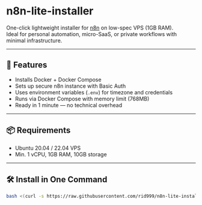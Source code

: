 # n8n-lite-installer

One-click lightweight installer for [n8n](https://n8n.io) on low-spec VPS (1GB RAM).  
Ideal for personal automation, micro-SaaS, or private workflows with minimal infrastructure.

---

## 🚀 Features

- Installs Docker + Docker Compose  
- Sets up secure n8n instance with Basic Auth  
- Uses environment variables (`.env`) for timezone and credentials  
- Runs via Docker Compose with memory limit (768MB)  
- Ready in 1 minute — no technical overhead  

---

## 📦 Requirements

- Ubuntu 20.04 / 22.04 VPS  
- Min. 1 vCPU, 1GB RAM, 10GB storage  

---

## 🛠️ Install in One Command

```bash
bash <(curl -s https://raw.githubusercontent.com/rid999/n8n-lite-installer/main/install-n8n-lite.sh)



